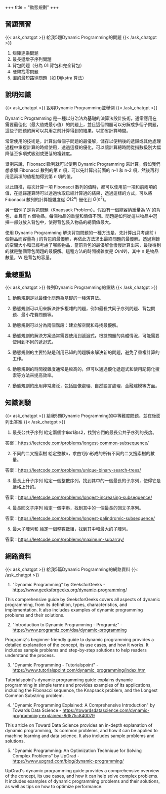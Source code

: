 +++
title = "動態規劃"
+++
## 習題預習
{{< ask_chatgpt >}}
給我5題Dynamic Programming的問題
{{< /ask_chatgpt >}}



1. 矩陣連乘問題
2. 最長遞增子序列問題
3. 背包問題（分為 01 背包和完全背包）
4. 硬幣找零問題
5. 圖的最短路徑問題（如 Dijkstra 算法）   

## 說明知識
{{< ask_chatgpt >}}
說明Dynamic Programming並舉例
{{< /ask_chatgpt >}}



Dynamic Programming 是一種以分治法為基礎的演算法設計技術，通常應用在需要最佳化（最大值或最小值）的問題上，並且這個問題可以分解成多個子問題，這些子問題的解可以共用之前計算得到的結果，以節省計算時間。

常常使用的技術是，計算出每個子問題的最優解，儲存以便稍後的遞歸或其他處理過程中重複計算的時候使用，透過這樣的優化，可以讓計算總時間從指數級別大幅降低至多項式級別或更低的複雜度。

舉例來說，Fibonacci數列就可以使用 Dynamic Programming 來計算。假如我們想求解 Fibonacci 數列的第 n 項，可以先計算出前面的 n-1 和 n-2 項，然後再利用這兩項的值相加得到第 n 項的值。

以此類推，每次計算一項 Fibonacci 數列的值時，都可以使用前一項和前兩項的值，在遞歸運算時可以透過快取已經計算過的結果，透過這樣的方式，可以將 Fibonacci 數列的計算複雜度從 $O(2^n)$ 優化到 $O(n^2)$。

另一個例子是背包問題（Knapsack Problem）。假設有一個能容納重量為 W 的背包，並且有 n 個物品，每個物品的重量和價值不同。問題是如何從這些物品中選擇一部分放入背包中，使得背包裝入物品的總價值最大。

使用 Dynamic Programming 解決背包問題的一種方法是，先計算出只考慮前 i 個物品而容量為 j 的背包的最優解，再依此方法求出最終問題的最優解。透過剩餘的空間大小和已經考慮了哪些物品，當前背包的最優解會慢慢計算出來，最後得到的就是整個背包問題的最優解。這種方法的時間複雜度是 $O(nW)$，其中 n 是物品數量，W 是背包的容量。   

## 彙總重點
{{< ask_chatgpt >}}
條列Dynamic Programming的重點
{{< /ask_chatgpt >}}



1. 動態規劃是以最佳化問題為基礎的一種演算法。

2. 動態規劃可以用來解決許多複雜的問題，例如最長共同子序列問題、背包問題、最小花費問題等。

3. 動態規劃可以分為兩個階段：建立解空間和尋找最優解。

4. 動態規劃的解決方案通常需要使用到遞迴式，根據問題的具體情況，可能需要使用到不同的遞迴式。

5. 動態規劃的主要特點是利用已知的問題解來解決新的問題，避免了重複計算的工作。

6. 動態規劃的時間複雜度通常是較高的，但可以通過優化遞迴式和使用記憶化搜索等方法來提高效率。

7. 動態規劃的應用非常廣泛，包括圖像處理、自然語言處理、金融建模等方面。   

## 知識測驗
{{< ask_chatgpt >}}
給我5題Dynamic Programming的中等難度問題，並在後面列出答案
{{< /ask_chatgpt >}}



1. 最長公共子序列
給定兩個字串s1和s2，找到它們的最長公共子序列的長度。

答案：https://leetcode.com/problems/longest-common-subsequence/

2. 不同的二叉搜索樹
給定整數n，求由1到n形成的所有不同的二叉搜索樹的數量。

答案：https://leetcode.com/problems/unique-binary-search-trees/

3. 最長上升子序列
給定一個整數序列，找到其中的一個最長的子序列，使得它是嚴格上升的。

答案：https://leetcode.com/problems/longest-increasing-subsequence/

4. 最長回文子序列
給定一個字串，找到其中的一個最長的回文子序列。

答案：https://leetcode.com/problems/longest-palindromic-subsequence/

5. 最大子陣列和
給定一個整數數組，找到其中和最大的子陣列。

答案：https://leetcode.com/problems/maximum-subarray/   

## 網路資料
{{< ask_chatgpt >}}
給我5篇Dynamic Programming的網路資料
{{< /ask_chatgpt >}}



1. "Dynamic Programming" by GeeksforGeeks - https://www.geeksforgeeks.org/dynamic-programming/

This comprehensive guide by GeeksforGeeks covers all aspects of dynamic programming, from its definition, types, characteristics, and implementation. It also includes examples of dynamic programming problems and their solutions.

2. "Introduction to Dynamic Programming - Programiz" - https://www.programiz.com/dsa/dynamic-programming

Programiz's beginner-friendly guide to dynamic programming provides a detailed explanation of the concept, its use cases, and how it works. It includes sample problems and step-by-step solutions to help readers understand the process.

3. "Dynamic Programming - Tutorialspoint" - https://www.tutorialspoint.com/dynamic_programming/index.htm

Tutorialspoint's dynamic programming guide explains dynamic programming in simple terms and provides examples of its applications, including the Fibonacci sequence, the Knapsack problem, and the Longest Common Substring problem.

4. "Dynamic Programming Explained: A Comprehensive Introduction" by Towards Data Science - https://towardsdatascience.com/dynamic-programming-explained-8d575c840079

This article on Toward Data Science provides an in-depth explanation of dynamic programming, its common problems, and how it can be applied to machine learning and data science. It also includes sample problems and solutions.

5. "Dynamic Programming: An Optimization Technique for Solving Complex Problems" by UpGrad - https://www.upgrad.com/blog/dynamic-programming/

UpGrad's dynamic programming guide provides a comprehensive overview of the concept, its use cases, and how it can help solve complex problems. It includes examples of dynamic programming problems and their solutions, as well as tips on how to optimize performance.   

